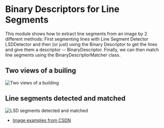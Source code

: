 Binary Descriptors for Line Segments
====================================

This module shows how to extract line segments from an image by 2 different methods: First segmenting lines with Line Segment Detector LSDDetector and then (or just) using the Binary Descriptor to get the lines and give them a descriptor -- BinaryDescriptor. Finally, we can then match line segments using the BinaryDescriptorMatcher class.

## Two views of a builing
![Two views of a building](https://github.com/opencv/opencv_contrib/assets/810997/e5d438f9-5745-447c-b189-111a16fcdc76)

## Line segments detected and matched
![LSD segments detected and matched](https://github.com/opencv/opencv_contrib/assets/810997/22d89e93-24ad-4939-b48c-9223c76889bd)

* [Image examples from CSDN](https://blog.csdn.net/Small_Munich/article/details/87990946)




